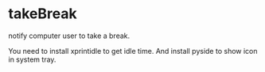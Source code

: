 takeBreak
=========

notify computer user to take a break.

You need to install xprintidle to get idle time.
And install pyside to show icon in system tray.
